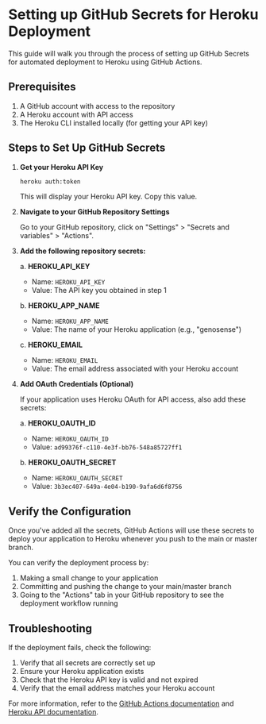 # Setting up GitHub Secrets for Heroku Deployment

This guide will walk you through the process of setting up GitHub Secrets for automated deployment to Heroku using GitHub Actions.

## Prerequisites

1. A GitHub account with access to the repository
2. A Heroku account with API access
3. The Heroku CLI installed locally (for getting your API key)

## Steps to Set Up GitHub Secrets

1. **Get your Heroku API Key**

   ```bash
   heroku auth:token
   ```

   This will display your Heroku API key. Copy this value.

2. **Navigate to your GitHub Repository Settings**

   Go to your GitHub repository, click on "Settings" > "Secrets and variables" > "Actions".

3. **Add the following repository secrets:**

   a. **HEROKU_API_KEY**
      - Name: `HEROKU_API_KEY`
      - Value: The API key you obtained in step 1

   b. **HEROKU_APP_NAME**
      - Name: `HEROKU_APP_NAME`
      - Value: The name of your Heroku application (e.g., "genosense")

   c. **HEROKU_EMAIL**
      - Name: `HEROKU_EMAIL`
      - Value: The email address associated with your Heroku account

4. **Add OAuth Credentials (Optional)**

   If your application uses Heroku OAuth for API access, also add these secrets:

   a. **HEROKU_OAUTH_ID**
      - Name: `HEROKU_OAUTH_ID`
      - Value: `ad99376f-c110-4e3f-bb76-548a85727ff1`

   b. **HEROKU_OAUTH_SECRET**
      - Name: `HEROKU_OAUTH_SECRET` 
      - Value: `3b3ec407-649a-4e04-b190-9afa6d6f8756`

## Verify the Configuration

Once you've added all the secrets, GitHub Actions will use these secrets to deploy your application to Heroku whenever you push to the main or master branch.

You can verify the deployment process by:

1. Making a small change to your application
2. Committing and pushing the change to your main/master branch
3. Going to the "Actions" tab in your GitHub repository to see the deployment workflow running

## Troubleshooting

If the deployment fails, check the following:

1. Verify that all secrets are correctly set up
2. Ensure your Heroku application exists
3. Check that the Heroku API key is valid and not expired
4. Verify that the email address matches your Heroku account

For more information, refer to the [GitHub Actions documentation](https://docs.github.com/en/actions) and [Heroku API documentation](https://devcenter.heroku.com/categories/platform-api).